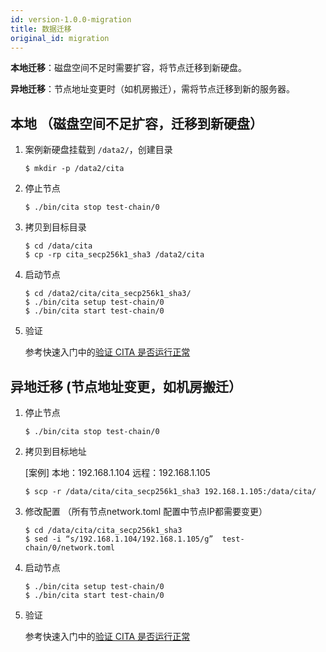 ```yaml
---
id: version-1.0.0-migration
title: 数据迁移
original_id: migration
---
```


**本地迁移**：磁盘空间不足时需要扩容，将节点迁移到新硬盘。

**异地迁移**：节点地址变更时（如机房搬迁），需将节点迁移到新的服务器。

## 本地 （磁盘空间不足扩容，迁移到新硬盘）

1. 案例新硬盘挂载到 `/data2/`，创建目录

   ```shell
   $ mkdir -p /data2/cita
   ```

2. 停止节点

   ```
   $ ./bin/cita stop test-chain/0
   ```

3. 拷贝到目标目录

   ```
   $ cd /data/cita
   $ cp -rp cita_secp256k1_sha3 /data2/cita
   ```

4. 启动节点

   ```
   $ cd /data2/cita/cita_secp256k1_sha3/
   $ ./bin/cita setup test-chain/0
   $ ./bin/cita start test-chain/0
   ```

5. 验证
    
    参考快速入门中的[验证 CITA 是否运行正常](../getting-started/run-cita#验证-cita-是否运行正常)

## 异地迁移 (节点地址变更，如机房搬迁）

1. 停止节点

   ```
   $ ./bin/cita stop test-chain/0
   ```

2. 拷贝到目标地址
    
    [案例] 本地：192.168.1.104 远程：192.168.1.105

   ```
   $ scp -r /data/cita/cita_secp256k1_sha3 192.168.1.105:/data/cita/
   ```

3. 修改配置 （所有节点network.toml 配置中节点IP都需要变更）

   ```
   $ cd /data/cita/cita_secp256k1_sha3
   $ sed -i “s/192.168.1.104/192.168.1.105/g”  test-chain/0/network.toml
   ```

4. 启动节点

   ```
   $ ./bin/cita setup test-chain/0
   $ ./bin/cita start test-chain/0
   ```

5. 验证
    
    参考快速入门中的[验证 CITA 是否运行正常](../getting-started/run-cita#验证-cita-是否运行正常)
